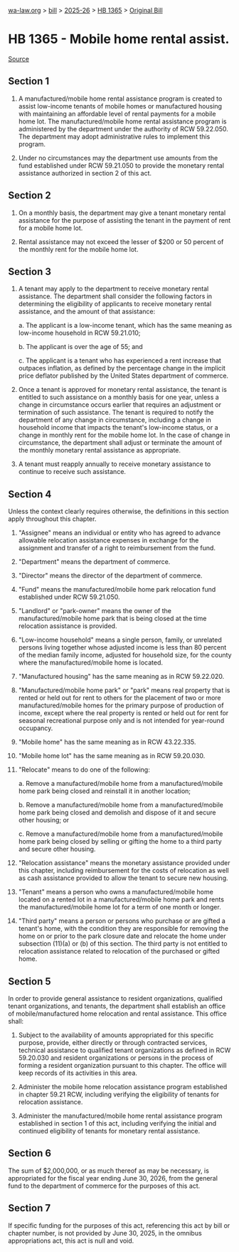 [wa-law.org](/) > [bill](/bill/) > [2025-26](/bill/2025-26/) > [HB 1365](/bill/2025-26/hb/1365/) > [Original Bill](/bill/2025-26/hb/1365/1/)

# HB 1365 - Mobile home rental assist.

[Source](http://lawfilesext.leg.wa.gov/biennium/2025-26/Pdf/Bills/House%20Bills/1365.pdf)

## Section 1
1. A manufactured/mobile home rental assistance program is created to assist low-income tenants of mobile homes or manufactured housing with maintaining an affordable level of rental payments for a mobile home lot. The manufactured/mobile home rental assistance program is administered by the department under the authority of RCW 59.22.050. The department may adopt administrative rules to implement this program.

2. Under no circumstances may the department use amounts from the fund established under RCW 59.21.050 to provide the monetary rental assistance authorized in section 2 of this act.

## Section 2
1. On a monthly basis, the department may give a tenant monetary rental assistance for the purpose of assisting the tenant in the payment of rent for a mobile home lot.

2. Rental assistance may not exceed the lesser of $200 or 50 percent of the monthly rent for the mobile home lot.

## Section 3
1. A tenant may apply to the department to receive monetary rental assistance. The department shall consider the following factors in determining the eligibility of applicants to receive monetary rental assistance, and the amount of that assistance:

    a. The applicant is a low-income tenant, which has the same meaning as low-income household in RCW 59.21.010;

    b. The applicant is over the age of 55; and

    c. The applicant is a tenant who has experienced a rent increase that outpaces inflation, as defined by the percentage change in the implicit price deflator published by the United States department of commerce.

2. Once a tenant is approved for monetary rental assistance, the tenant is entitled to such assistance on a monthly basis for one year, unless a change in circumstance occurs earlier that requires an adjustment or termination of such assistance. The tenant is required to notify the department of any change in circumstance, including a change in household income that impacts the tenant's low-income status, or a change in monthly rent for the mobile home lot. In the case of change in circumstance, the department shall adjust or terminate the amount of the monthly monetary rental assistance as appropriate.

3. A tenant must reapply annually to receive monetary assistance to continue to receive such assistance.

## Section 4
Unless the context clearly requires otherwise, the definitions in this section apply throughout this chapter.

1. "Assignee" means an individual or entity who has agreed to advance allowable relocation assistance expenses in exchange for the assignment and transfer of a right to reimbursement from the fund.

2. "Department" means the department of commerce.

3. "Director" means the director of the department of commerce.

4. "Fund" means the manufactured/mobile home park relocation fund established under RCW 59.21.050.

5. "Landlord" or "park-owner" means the owner of the manufactured/mobile home park that is being closed at the time relocation assistance is provided.

6. "Low-income household" means a single person, family, or unrelated persons living together whose adjusted income is less than 80 percent of the median family income, adjusted for household size, for the county where the manufactured/mobile home is located.

7. "Manufactured housing" has the same meaning as in RCW 59.22.020.

8. "Manufactured/mobile home park" or "park" means real property that is rented or held out for rent to others for the placement of two or more manufactured/mobile homes for the primary purpose of production of income, except where the real property is rented or held out for rent for seasonal recreational purpose only and is not intended for year-round occupancy.

9. "Mobile home" has the same meaning as in RCW 43.22.335.

10. "Mobile home lot" has the same meaning as in RCW 59.20.030.

11. "Relocate" means to do one of the following:

    a. Remove a manufactured/mobile home from a manufactured/mobile home park being closed and reinstall it in another location;

    b. Remove a manufactured/mobile home from a manufactured/mobile home park being closed and demolish and dispose of it and secure other housing; or

    c. Remove a manufactured/mobile home from a manufactured/mobile home park being closed by selling or gifting the home to a third party and secure other housing.

12. "Relocation assistance" means the monetary assistance provided under this chapter, including reimbursement for the costs of relocation as well as cash assistance provided to allow the tenant to secure new housing.

13. "Tenant" means a person who owns a manufactured/mobile home located on a rented lot in a manufactured/mobile home park and rents the manufactured/mobile home lot for a term of one month or longer.

14. "Third party" means a person or persons who purchase or are gifted a tenant's home, with the condition they are responsible for removing the home on or prior to the park closure date and relocate the home under subsection (11)(a) or (b) of this section. The third party is not entitled to relocation assistance related to relocation of the purchased or gifted home.

## Section 5
In order to provide general assistance to resident organizations, qualified tenant organizations, and tenants, the department shall establish an office of mobile/manufactured home relocation and rental assistance. This office shall:

1. Subject to the availability of amounts appropriated for this specific purpose, provide, either directly or through contracted services, technical assistance to qualified tenant organizations as defined in RCW 59.20.030 and resident organizations or persons in the process of forming a resident organization pursuant to this chapter. The office will keep records of its activities in this area.

2. Administer the mobile home relocation assistance program established in chapter 59.21 RCW, including verifying the eligibility of tenants for relocation assistance.

3. Administer the manufactured/mobile home rental assistance program established in section 1 of this act, including verifying the initial and continued eligibility of tenants for monetary rental assistance.

## Section 6
The sum of $2,000,000, or as much thereof as may be necessary, is appropriated for the fiscal year ending June 30, 2026, from the general fund to the department of commerce for the purposes of this act.

## Section 7
If specific funding for the purposes of this act, referencing this act by bill or chapter number, is not provided by June 30, 2025, in the omnibus appropriations act, this act is null and void.

